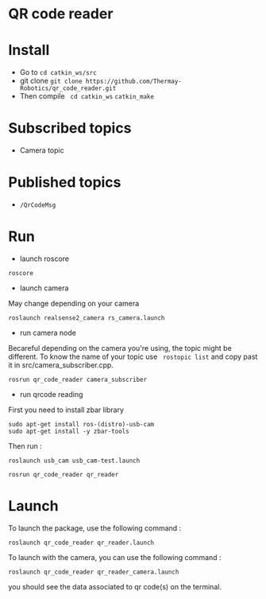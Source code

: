 # QR code reader

# Install 

* Go to ```cd catkin_ws/src```
* git clone ```git clone https://github.com/Thermay-Robotics/qr_code_reader.git```
* Then compile 
``` cd catkin_ws``` 
``` catkin_make ```

# Subscribed topics

* Camera topic

# Published topics

* ```/QrCodeMsg```

# Run

* launch roscore

```
roscore
```

* launch camera

May change depending on your camera 
```
roslaunch realsense2_camera rs_camera.launch 
```

* run camera node

Becareful depending on the camera you're using, the topic might be different.
To know the name of your topic use ``` rostopic list``` and copy past it in src/camera_subscriber.cpp.

```
rosrun qr_code_reader camera_subscriber
```

* run qrcode reading 

First you need to install zbar library 

```
sudo apt-get install ros-(distro)-usb-cam
sudo apt-get install -y zbar-tools
```

Then run :

```
roslaunch usb_cam usb_cam-test.launch

rosrun qr_code_reader qr_reader
```

# Launch 

To launch the package, use the following command :

```roslaunch qr_code_reader qr_reader.launch```


To launch with the camera, you can use the following command :

```roslaunch qr_code_reader qr_reader_camera.launch```



you should see the data associated to qr code(s) on the terminal.
